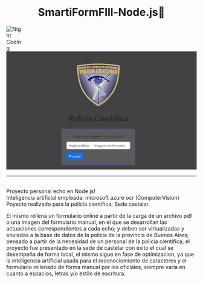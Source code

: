 <div align="center">
<h1 align="center">SmartiFormFIll-Node.js👋</h1>
</div>

<img alt="Night Coding" src="./assets/Hand%20Wave.gif" width='40' align="left"/>
<img src="./public/muestra.PNG">

<hr>
<br>
Proyecto personal echo en Node.js!<br>
Inteligencia artificial empleada: microsoft azure ocr (ComputerVision)<br>
Poyecto realizado para la policia cientifica; Sede castelar.<br>
<p>
El mismo rellena un formulario online a partir de la carga de un archivo pdf o una imagen del formulario manual, 
en el que se desarrollan las actuaciones correspondientes a cada echo; y deben ser virtualizadas y enviadas a la base de datos de la policia de la provincia de Buenos Aires;
pensado a partir de la necesidad de un personal de la policia cientifica; el proyecto fue presentado en la sede de castelar con exito el cual se desempeña de forma local,
el mismo sigue en fase de optimizacion, ya que la inteligencia artificial usada para el reconociemiento de caracteres y el formulario rellenado de forma manual por los oficiales, siempre varia
en cuanto a espacios, letras y/o estilo de escritura. 
</p>

